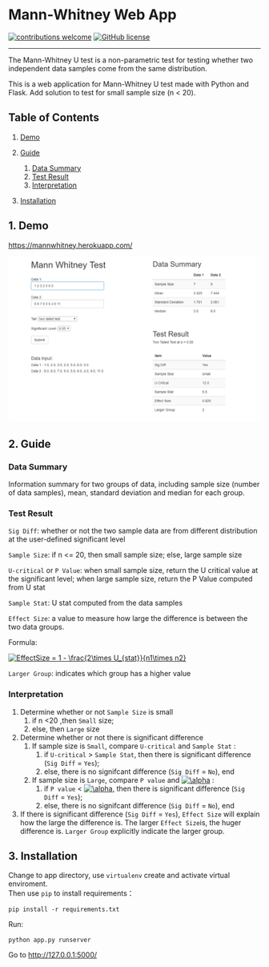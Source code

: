 # Mann-Whitney Web App

[![contributions welcome](https://img.shields.io/badge/contributions-welcome-brightgreen.svg?style=flat)](https://github.com/Hatchin/Mann-Whitney-U-Test/issues)
[![GitHub license](https://img.shields.io/github/license/Naereen/StrapDown.js.svg)](https://github.com/Naereen/StrapDown.js/blob/master/LICENSE)

--------------------------------------------------------------------------------------
      
The Mann-Whitney U test is a non-parametric test for testing whether two independent data samples come from the same distribution.

This is a web application for Mann-Whitney U test made with Python and Flask. Add solution to test for small sample size (n < 20).

## Table of Contents
1.    [Demo](#Demo)

2.    [Guide](#user-guide)

      1.    [Data Summary](#1.)  
      2.    [Test Result](#2.)   
      3.    [Interpretation](#3.) 

3.    [Installation](#install)

## 1. Demo <a class ="anchor" id="Demo"></a>

https://mannwhitney.herokuapp.com/

![demo](https://github.com/Hatchin/Mann-Whitney-Extension/blob/master/demo.png)

## 2. Guide <a class ="anchor" id="user-guide"></a>

### Data Summary <a class ="anchor" id="1."></a>

Information summary for two groups of data, including sample size (number of data samples), mean, standard deviation and median for each group.    

### Test Result <a class ="anchor" id="2."></a>

`Sig Diff`: whether or not the two sample data are from different distribution at the user-defined significant level

`Sample Size`: if n <= 20, then small sample size; else, large sample size

`U-critical` or `P Value`: when small sample size, return the U critical value at the significant level; when large sample size, return the P Value computed from U stat

`Sample Stat`: U stat computed from the data samples

`Effect Size`:  a value to measure how large the difference is between the two data groups. 

Formula:

<a href="https://www.codecogs.com/eqnedit.php?latex=\fn_phv&space;EffectSize&space;=&space;1&space;-&space;\frac{2\times&space;U_{stat}}{n1\times&space;n2}" target="_blank"><img src="https://latex.codecogs.com/gif.latex?\fn_phv&space;EffectSize&space;=&space;1&space;-&space;\frac{2\times&space;U_{stat}}{n1\times&space;n2}" title="EffectSize = 1 - \frac{2\times U_{stat}}{n1\times n2}" /></a>

`Larger Group`: indicates which group has a higher value

### Interpretation <a class ="anchor" id="3."></a>
1. Determine whether or not `Sample Size` is small
   1. if n <20 ,then `Small` size;
   2. else, then `Large` size
2. Determine whether or not there is significant difference
   1. If sample size is `Small`, compare `U-critical` and `Sample Stat` : 
      1. if `U-critical` > `Sample Stat`, then there is significant difference (`Sig Diff` = `Yes`);
      2. else, there is no signifcant difference (`Sig Diff` = `No`), end
   2. If sample size is `Large`, compare `P value` and <a href="https://www.codecogs.com/eqnedit.php?latex=\alpha" target="_blank"><img src="https://latex.codecogs.com/gif.latex?\alpha" title="\alpha" /></a> : 
      1. if `P value` < <a href="https://www.codecogs.com/eqnedit.php?latex=\alpha" target="_blank"><img src="https://latex.codecogs.com/gif.latex?\alpha" title="\alpha" /></a>, then there is significant difference (`Sig Diff` = `Yes`);
      2. else, there is no signifcant difference (`Sig Diff` = `No`), end
  3. If there is significant difference (`Sig Diff` = `Yes`), `Effect Size` will explain how the large the difference is. The larger `Effect Size`is, the huger difference is. `Larger Group` explicitly indicate the larger group. 
  


## 3. Installation <a class ="anchor" id="install"></a>
Change to app directory, use `virtualenv` create and activate virtual enviroment.  
Then use `pip` to install requirements：  
```
pip install -r requirements.txt
```
Run:  
```
python app.py runserver
```

Go to http://127.0.0.1:5000/



